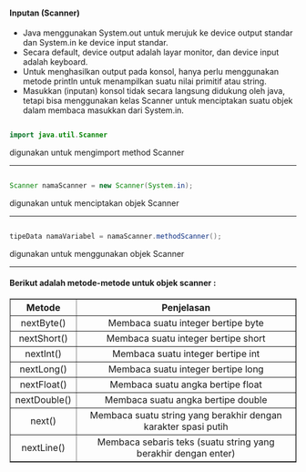 #### Inputan (Scanner)

- Java menggunakan System.out untuk merujuk ke device output standar dan System.in ke device input standar.
- Secara default, device output adalah layar monitor, dan device input adalah keyboard.
- Untuk menghasilkan output pada konsol, hanya perlu menggunakan metode println untuk menampilkan suatu nilai primitif atau string.
- Masukkan (inputan) konsol tidak secara langsung didukung oleh java, tetapi bisa menggunakan kelas Scanner untuk menciptakan suatu objek dalam membaca masukkan dari System.in.

```java

import java.util.Scanner 

```

digunakan untuk mengimport method Scanner

---

```java

Scanner namaScanner = new Scanner(System.in);

```

digunakan untuk menciptakan objek Scanner

---

```java

tipeData namaVariabel = namaScanner.methodScanner();

```

digunakan untuk menggunakan objek Scanner

---

#### Berikut adalah metode-metode untuk objek scanner :

<table style="width:100%" border="1">
  <tr align="center">
    <th>Metode</th>
    <th>Penjelasan</th> 
  </tr>
  <tr align="center">
    <td>nextByte()</td>
    <td>Membaca suatu integer bertipe byte</td>
  </tr>
  <tr align="center">
    <td>nextShort()</td>
    <td>Membaca suatu integer bertipe short</td>
  </tr>
    <tr align="center">
    <td>nextInt()</td>
    <td>Membaca suatu integer bertipe int</td>
  </tr>
    <tr align="center">
    <td>nextLong()</td>
    <td>Membaca suatu integer bertipe long</td>
  </tr>
    <tr align="center">
    <td>nextFloat()</td>
    <td>Membaca suatu angka bertipe float</td>
  </tr>
    <tr align="center">
    <td>nextDouble()</td>
    <td>Membaca suatu angka bertipe double</td>
  </tr>
    <tr align="center">
    <td>next()</td>
    <td>Membaca suatu string yang berakhir dengan karakter spasi putih</td>
  </tr>
    <tr align="center">
    <td>nextLine()</td>
    <td>Membaca sebaris teks (suatu string yang berakhir dengan enter)</td>
  </tr>
</table>
